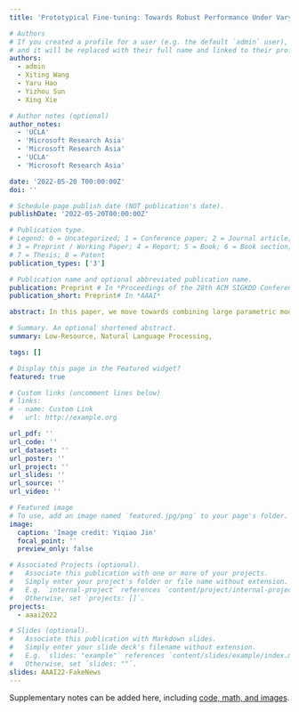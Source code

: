 ```yaml
---
title: 'Prototypical Fine-tuning: Towards Robust Performance Under Varying Data Sizes'

# Authors
# If you created a profile for a user (e.g. the default `admin` user), write the username (folder name) here
# and it will be replaced with their full name and linked to their profile.
authors:
  - admin
  - Xiting Wang
  - Yaru Hao
  - Yizhou Sun
  - Xing Xie

# Author notes (optional)
author_notes:
  - 'UCLA'
  - 'Microsoft Research Asia'
  - 'Microsoft Research Asia'
  - 'UCLA'
  - 'Microsoft Research Asia'

date: '2022-05-20 T00:00:00Z'
doi: ''

# Schedule page publish date (NOT publication's date).
publishDate: '2022-05-20T00:00:00Z'

# Publication type.
# Legend: 0 = Uncategorized; 1 = Conference paper; 2 = Journal article;
# 3 = Preprint / Working Paper; 4 = Report; 5 = Book; 6 = Book section;
# 7 = Thesis; 8 = Patent
publication_types: ['3']

# Publication name and optional abbreviated publication name.
publication: Preprint # In *Proceedings of the 28th ACM SIGKDD Conference on Knowledge Discovery and Data Mining (KDD'22)*
publication_short: Preprint# In *AAAI*

abstract: In this paper, we move towards combining large parametric models with non-parametric prototypical networks. We propose prototypical fine-tuning, a novel prototypical framework for fine-tuning pretrained language models (LM), which automatically learns a bias to improve predictive performance for varying data sizes, especially low-resource settings. Our prototypical fine-tuning approach can automatically adjust the model capacity according to the data complexity and the model's inherent attributes. Moreover, we propose four principles for effective prototype fine-tuning towards the global optimum. Experimental results across various datasets show that our work achieves significant performance improvements under various low-resource settings, as well as comparable and usually better performances in high-resource scenarios. 

# Summary. An optional shortened abstract.
summary: Low-Resource, Natural Language Processing, 

tags: []

# Display this page in the Featured widget?
featured: true

# Custom links (uncomment lines below)
# links:
# - name: Custom Link
#   url: http://example.org

url_pdf: ''
url_code: ''
url_dataset: ''
url_poster: ''
url_project: ''
url_slides: ''
url_source: ''
url_video: ''

# Featured image
# To use, add an image named `featured.jpg/png` to your page's folder.
image:
  caption: 'Image credit: Yiqiao Jin'
  focal_point: ''
  preview_only: false

# Associated Projects (optional).
#   Associate this publication with one or more of your projects.
#   Simply enter your project's folder or file name without extension.
#   E.g. `internal-project` references `content/project/internal-project/index.md`.
#   Otherwise, set `projects: []`.
projects:
  - aaai2022

# Slides (optional).
#   Associate this publication with Markdown slides.
#   Simply enter your slide deck's filename without extension.
#   E.g. `slides: "example"` references `content/slides/example/index.md`.
#   Otherwise, set `slides: ""`.
slides: AAAI22-FakeNews
---
```


<!-- {{% callout note %}}
Click the _Cite_ button above to demo the feature to enable visitors to import publication metadata into their reference management software.
{{% /callout %}}

{{% callout note %}}
Create your slides in Markdown - click the _Slides_ button to check out the example.
{{% /callout %}} -->

Supplementary notes can be added here, including [code, math, and images](https://wowchemy.com/docs/writing-markdown-latex/).
